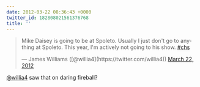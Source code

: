 ```yaml
---
date: 2012-03-22 08:36:43 +0000
twitter_id: 182808021561376768
title: ''
---
```


<blockquote class="twitter-tweet"><p lang="en" dir="ltr">Mike Daisey is going to be at Spoleto. Usually I just don&#39;t go to anything at Spoleto. This year, I&#39;m actively not going to his show. <a href="https://twitter.com/hashtag/chs?src=hash&amp;ref_src=twsrc%5Etfw">#chs</a></p>&mdash; James Williams ([@willia4](https://twitter.com/willia4)) <a href="https://twitter.com/willia4/status/182807575715266560?ref_src=twsrc%5Etfw">March 22, 2012</a></blockquote>
<script async src="https://platform.twitter.com/widgets.js" charset="utf-8"></script>

[@willia4](https://twitter.com/willia4) saw that on daring fireball?
